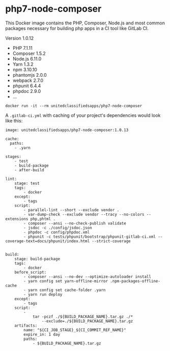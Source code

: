 # php7-node-composer
This Docker image contains the PHP, Composer, Node.js and most common packages necessary for building php apps in a CI tool like GitLab CI.

Version 1.0.12
* PHP 7.1.11
* Composer 1.5.2
* Node.js 6.11.0
* Yarn 1.3.2
* npm 3.10.10
* phantomjs 2.0.0
* webpack 2.7.0
* phpunit 6.4.4
* phpdoc 2.9.0
* ...

```
docker run -it --rm unitedclassifiedsapps/php7-node-composer
```

A `.gitlab-ci.yml` with caching of your project's dependencies would look like this:

```
image: unitedclassifiedsapps/php7-node-composer:1.0.13

cache:
  paths:
    - .yarn

stages:
    - test
    - build-package
    - after-build

lint:
    stage: test
    tags:
        - docker
    except:
        - tags
    script:
        - parallel-lint --short --exclude vendor .
        - var-dump-check --exclude vendor --tracy --no-colors --extensions php,phtml .
        - composer --ansi --no-check-publish validate
        - jsdoc -c ./config/jsdoc.json
        - phpdoc -c config/phpdoc.xml
        - phpunit -c tests/phpunit/bootstrap/phpunit-gitlab-ci.xml --coverage-text=docs/phpunit/index.html --strict-coverage


build:
    stage: build-package
    tags:
        - docker
    before_script:
        - composer --ansi --no-dev --optimize-autoloader install
        - yarn config set yarn-offline-mirror .npm-packages-offline-cache
        - yarn config set cache-folder .yarn
        - yarn run deploy
    except:
        - tags
    script:
        -
            tar -pczf ./${BUILD_PACKAGE_NAME}.tar.gz ./*
                --exclude=./${BUILD_PACKAGE_NAME}.tar.gz
    artifacts:
        name: "${CI_JOB_STAGE}_${CI_COMMIT_REF_NAME}"
        expire_in: 1 day
        paths:
            - ${BUILD_PACKAGE_NAME}.tar.gz


```